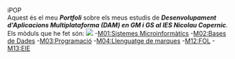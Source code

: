 iPOP<br> 
Aquest és el meu **_Portfoli_** sobre els meus estudis de **_Desenvolupament d'Aplicacions Multiplataforma (DAM) en GM i GS al IES Nicolau Copernic_**.
Els mòduls que he fet són: 
<img src="https://campus.copernic.cat/pluginfile.php/1/theme_adaptable/logo/1675348299/NicolauCopernic-LOGO.png">
-[M01:Sistemes Microinformàtics](https://github.com/Alexyz17/Portfoli/tree/main/M01-Sistemes_informatics)
-[M02:Bases de Dades](https://github.com/Alexyz17/Portfoli/tree/main/M02-BaseDeDades)
-[M03:Programació](https://github.com/Alexyz17/Portfoli/tree/main/M03-Programacio)
-[M04:Llenguatge de marques](https://github.com/Alexyz17/Portfoli/tree/main/M04-LlenguatgeDeMarques)
-[M12:FOL](https://github.com/Alexyz17/Portfoli/tree/main/M12-FOL)
-[M13:EIE](https://github.com/Alexyz17/Portfoli/tree/main/M13-EIE)
